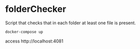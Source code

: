 # folderChecker
Script that checks that in each folder at least one file is present.


```
docker-compose up
```

access http://localhost:4081
